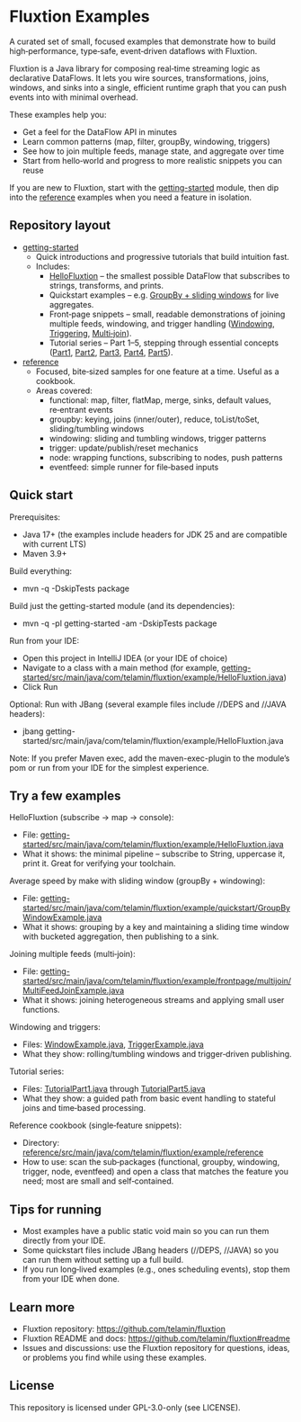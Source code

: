# Fluxtion Examples

A curated set of small, focused examples that demonstrate how to build high‑performance, type‑safe, event‑driven
dataflows with Fluxtion.

Fluxtion is a Java library for composing real‑time streaming logic as declarative DataFlows. It lets you wire sources,
transformations, joins, windows, and sinks into a single, efficient runtime graph that you can push events into with
minimal overhead.

These examples help you:

- Get a feel for the DataFlow API in minutes
- Learn common patterns (map, filter, groupBy, windowing, triggers)
- See how to join multiple feeds, manage state, and aggregate over time
- Start from hello‑world and progress to more realistic snippets you can reuse

If you are new to Fluxtion, start with the [getting-started](getting-started) module, then dip into the
[reference](reference) examples when you need a feature in isolation.

## Repository layout

- [getting-started](getting-started)
    - Quick introductions and progressive tutorials that build intuition fast.
    - Includes:
        - [HelloFluxtion](getting-started/src/main/java/com/telamin/fluxtion/example/HelloFluxtion.java) – the smallest possible DataFlow that subscribes to strings, transforms, and prints.
        - Quickstart examples – e.g. [GroupBy + sliding windows](getting-started/src/main/java/com/telamin/fluxtion/example/quickstart/GroupByWindowExample.java) for live aggregates.
        - Front‑page snippets – small, readable demonstrations of joining multiple feeds, windowing, and trigger
          handling ([Windowing](getting-started/src/main/java/com/telamin/fluxtion/example/frontpage/windowing/WindowExample.java), [Triggering](getting-started/src/main/java/com/telamin/fluxtion/example/frontpage/triggering/TriggerExample.java), [Multi‑join](getting-started/src/main/java/com/telamin/fluxtion/example/frontpage/multijoin/MultiFeedJoinExample.java)).
        - Tutorial series – Part 1–5, stepping through essential concepts ([Part1](getting-started/src/main/java/com/telamin/fluxtion/example/tutorial/TutorialPart1.java), [Part2](getting-started/src/main/java/com/telamin/fluxtion/example/tutorial/TutorialPart2.java), [Part3](getting-started/src/main/java/com/telamin/fluxtion/example/tutorial/TutorialPart3.java), [Part4](getting-started/src/main/java/com/telamin/fluxtion/example/tutorial/TutorialPart4.java), [Part5](getting-started/src/main/java/com/telamin/fluxtion/example/tutorial/TutorialPart5.java)).
- [reference](reference)
    - Focused, bite‑sized samples for one feature at a time. Useful as a cookbook.
    - Areas covered:
        - functional: map, filter, flatMap, merge, sinks, default values, re‑entrant events
        - groupby: keying, joins (inner/outer), reduce, toList/toSet, sliding/tumbling windows
        - windowing: sliding and tumbling windows, trigger patterns
        - trigger: update/publish/reset mechanics
        - node: wrapping functions, subscribing to nodes, push patterns
        - eventfeed: simple runner for file‑based inputs

## Quick start

Prerequisites:

- Java 17+ (the examples include headers for JDK 25 and are compatible with current LTS)
- Maven 3.9+

Build everything:

- mvn -q -DskipTests package

Build just the getting-started module (and its dependencies):

- mvn -q -pl getting-started -am -DskipTests package

Run from your IDE:

- Open this project in IntelliJ IDEA (or your IDE of choice)
- Navigate to a class with a main method (for example,
  [getting-started/src/main/java/com/telamin/fluxtion/example/HelloFluxtion.java](getting-started/src/main/java/com/telamin/fluxtion/example/HelloFluxtion.java))
- Click Run

Optional: Run with JBang (several example files include //DEPS and //JAVA headers):

- jbang getting-started/src/main/java/com/telamin/fluxtion/example/HelloFluxtion.java

Note: If you prefer Maven exec, add the maven-exec-plugin to the module’s pom or run from your IDE for the simplest
experience.

## Try a few examples

HelloFluxtion (subscribe → map → console):

- File: [getting-started/src/main/java/com/telamin/fluxtion/example/HelloFluxtion.java](getting-started/src/main/java/com/telamin/fluxtion/example/HelloFluxtion.java)
- What it shows: the minimal pipeline – subscribe to String, uppercase it, print it. Great for verifying your toolchain.

Average speed by make with sliding window (groupBy + windowing):

- File: [getting-started/src/main/java/com/telamin/fluxtion/example/quickstart/GroupByWindowExample.java](getting-started/src/main/java/com/telamin/fluxtion/example/quickstart/GroupByWindowExample.java)
- What it shows: grouping by a key and maintaining a sliding time window with bucketed aggregation, then publishing to a
  sink.

Joining multiple feeds (multi‑join):

- File: [getting-started/src/main/java/com/telamin/fluxtion/example/frontpage/multijoin/MultiFeedJoinExample.java](getting-started/src/main/java/com/telamin/fluxtion/example/frontpage/multijoin/MultiFeedJoinExample.java)
- What it shows: joining heterogeneous streams and applying small user functions.

Windowing and triggers:

- Files: [WindowExample.java](getting-started/src/main/java/com/telamin/fluxtion/example/frontpage/windowing/WindowExample.java),
  [TriggerExample.java](getting-started/src/main/java/com/telamin/fluxtion/example/frontpage/triggering/TriggerExample.java)
- What they show: rolling/tumbling windows and trigger‑driven publishing.

Tutorial series:

- Files: [TutorialPart1.java](getting-started/src/main/java/com/telamin/fluxtion/example/tutorial/TutorialPart1.java) through
  [TutorialPart5.java](getting-started/src/main/java/com/telamin/fluxtion/example/tutorial/TutorialPart5.java)
- What they show: a guided path from basic event handling to stateful joins and time‑based processing.

Reference cookbook (single‑feature snippets):

- Directory: [reference/src/main/java/com/telamin/fluxtion/example/reference](reference/src/main/java/com/telamin/fluxtion/example/reference)
- How to use: scan the sub‑packages (functional, groupby, windowing, trigger, node, eventfeed) and open a class that
  matches the feature you need; most are small and self‑contained.

## Tips for running

- Most examples have a public static void main so you can run them directly from your IDE.
- Some quickstart files include JBang headers (//DEPS, //JAVA) so you can run them without setting up a full build.
- If you run long‑lived examples (e.g., ones scheduling events), stop them from your IDE when done.

## Learn more

- Fluxtion repository: https://github.com/telamin/fluxtion
- Fluxtion README and docs: https://github.com/telamin/fluxtion#readme
- Issues and discussions: use the Fluxtion repository for questions, ideas, or problems you find while using these
  examples.

## License

This repository is licensed under GPL-3.0-only (see LICENSE).


